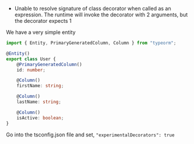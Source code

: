 - Unable to resolve signature of class decorator when called as an expression.
  The runtime will invoke the decorator with 2 arguments, but the decorator expects 1

We have a very simple entity

```ts
import { Entity, PrimaryGeneratedColumn, Column } from "typeorm";

@Entity()
export class User {
    @PrimaryGeneratedColumn()
    id: number;

    @Column()
    firstName: string;

    @Column()
    lastName: string;

    @Column()
    isActive: boolean;
}
```

Go into the tsconfig.json file and set, `"experimentalDecorators": true` 

